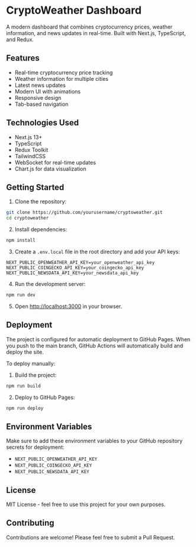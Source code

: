 # CryptoWeather Dashboard

A modern dashboard that combines cryptocurrency prices, weather information, and news updates in real-time. Built with Next.js, TypeScript, and Redux.

## Features

- Real-time cryptocurrency price tracking
- Weather information for multiple cities
- Latest news updates
- Modern UI with animations
- Responsive design
- Tab-based navigation

## Technologies Used

- Next.js 13+
- TypeScript
- Redux Toolkit
- TailwindCSS
- WebSocket for real-time updates
- Chart.js for data visualization

## Getting Started

1. Clone the repository:
```bash
git clone https://github.com/yourusername/cryptoweather.git
cd cryptoweather
```

2. Install dependencies:
```bash
npm install
```

3. Create a `.env.local` file in the root directory and add your API keys:
```env
NEXT_PUBLIC_OPENWEATHER_API_KEY=your_openweather_api_key
NEXT_PUBLIC_COINGECKO_API_KEY=your_coingecko_api_key
NEXT_PUBLIC_NEWSDATA_API_KEY=your_newsdata_api_key
```

4. Run the development server:
```bash
npm run dev
```

5. Open [http://localhost:3000](http://localhost:3000) in your browser.

## Deployment

The project is configured for automatic deployment to GitHub Pages. When you push to the main branch, GitHub Actions will automatically build and deploy the site.

To deploy manually:

1. Build the project:
```bash
npm run build
```

2. Deploy to GitHub Pages:
```bash
npm run deploy
```

## Environment Variables

Make sure to add these environment variables to your GitHub repository secrets for deployment:

- `NEXT_PUBLIC_OPENWEATHER_API_KEY`
- `NEXT_PUBLIC_COINGECKO_API_KEY`
- `NEXT_PUBLIC_NEWSDATA_API_KEY`

## License

MIT License - feel free to use this project for your own purposes.

## Contributing

Contributions are welcome! Please feel free to submit a Pull Request.
